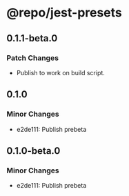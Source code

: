 # @repo/jest-presets

## 0.1.1-beta.0

### Patch Changes

- Publish to work on build script.

## 0.1.0

### Minor Changes

- e2de111: Publish prebeta

## 0.1.0-beta.0

### Minor Changes

- e2de111: Publish prebeta
